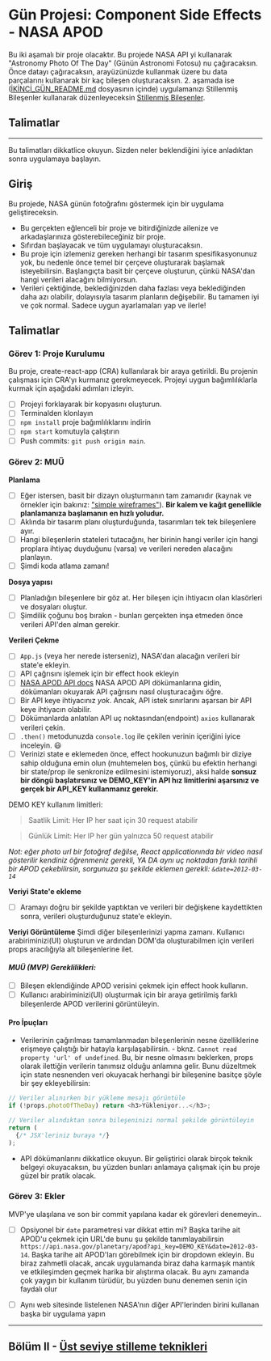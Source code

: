 # Gün Projesi: Component Side Effects - NASA APOD

Bu iki aşamalı bir proje olacaktır. 
Bu projede NASA API yi kullanarak "Astronomy Photo Of The Day" (Günün Astronomi Fotosu) nu çağıracaksın. Önce datayı çağıracaksın, arayüzünüzde kullanmak üzere bu data parçalarını kullanarak bir kaç bileşen oluşturacaksın. 2. aşamada ise ([İKİNCİ_GÜN_README.md](IKINCI_GUN_README.md) dosyasının içinde) uygulamanızı Stillenmiş Bileşenler kullanarak düzenleyeceksin [Stillenmiş Bileşenler](https://github.com/Workintech/FSWeb-S6G3-Nasa.git).

## Talimatlar

---

Bu talimatları dikkatlice okuyun. Sizden neler beklendiğini iyice anladıktan sonra uygulamaya başlayın.


## Giriş

Bu projede, NASA günün fotoğrafını göstermek için bir uygulama geliştireceksin.

- Bu gerçekten eğlenceli bir proje ve bitirdiğinizde ailenize ve arkadaşlarınıza gösterebileceğiniz bir proje.
- Sıfırdan başlayacak ve tüm uygulamayı oluşturacaksın.
- Bu proje için izlemeniz gereken herhangi bir tasarım spesifikasyonunuz yok, bu nedenle önce temel bir çerçeve oluşturarak başlamak isteyebilirsin. Başlangıçta basit bir çerçeve oluşturun, çünkü NASA'dan hangi verileri alacağını bilmiyorsun.
- Verileri çektiğinde, beklediğinizden daha fazlası veya beklediğinden daha azı olabilir, dolayısıyla tasarım planların değişebilir. Bu tamamen iyi ve çok normal. Sadece uygun ayarlamaları yap ve ilerle!

## Talimatlar

### Görev 1: Proje Kurulumu

Bu proje, create-react-app (CRA) kullanılarak bir araya getirildi. Bu projenin çalışması için CRA'yı kurmanız gerekmeyecek. Projeyi uygun bağımlılıklarla kurmak için aşağıdaki adımları izleyin.

- [ ] Projeyi forklayarak bir kopyasını oluşturun.
- [ ] Terminalden klonlayın
- [ ] `npm install` proje bağımlılıklarını indirin
- [ ] `npm start` komutuyla çalıştırın
- [ ] Push commits: `git push origin main`.

### Görev 2: MUÜ

**Planlama**

- [ ] Eğer istersen, basit bir dizayn oluşturmanın tam zamanıdır (kaynak ve örnekler için bakınız: ["simple wireframes"](https://www.google.com/search?q=simple+wireframes&tbm=isch)). **Bir kalem ve kağıt genellikle planlamanıza başlamanın en hızlı yoludur.**
- [ ] Aklında bir tasarım planı oluşturduğunda, tasarımları tek tek bileşenlere ayır.
- [ ] Hangi bileşenlerin stateleri tutacağını, her birinin hangi veriler için hangi proplara ihtiyaç duyduğunu (varsa) ve verileri nereden alacağını planlayın.
- [ ] Şimdi koda atlama zamanı!

**Dosya yapısı**

- [ ] Planladığın bileşenlere bir göz at. Her bileşen için ihtiyacın olan klasörleri ve dosyaları oluştur.
- [ ] Şimdilik çoğunu boş bırakın - bunları gerçekten inşa etmeden önce verileri API'den alman gerekir.

**Verileri Çekme**

- [ ] `App.js` (veya her nerede isterseniz), NASA'dan alacağın verileri bir state'e ekleyin.
- [ ] API çağrısını işlemek için bir effect hook ekleyin
- [ ] [NASA APOD API docs](https://api.nasa.gov/#apod) NASA APOD API dökümanlarına gidin, dökümanları okuyarak
API çağrısını nasıl oluşturacağını öğre.
- [ ] Bir API keye ihtiyacınız _yok_. Ancak, API istek sınırlarını aşarsan bir API keye ihtiyacın olabilir.
- [ ] Dökümanlarda anlatılan API uç noktasından(endpoint) `axios` kullanarak verileri çekin.
- [ ] `.then()` metodunuzda `console.log` ile çekilen verinin içeriğini iyice inceleyin. 😃
- [ ] Verinizi state e eklemeden önce, effect hookunuzun bağımlı bir diziye sahip olduğuna emin olun (muhtemelen boş, çünkü bu efektin herhangi bir state/prop ile senkronize edilmesini istemiyoruz), aksi halde **sonsuz bir döngü başlatırsınız ve DEMO_KEY'in API hız limitlerini aşarsınız ve gerçek bir API_KEY kullanmanız gerekir.**

DEMO KEY kullanım limitleri:

> Saatlik Limit: Her IP her saat için 30 request atabilir

> Günlük Limit: Her IP her gün yalnızca 50 request atabilir

_Not: eğer photo url bir fotoğraf değilse, React applicationında bir video nasıl gösterilir kendiniz öğrenmeniz gerekli, YA DA aynı uç noktadan farklı tarihli bir APOD çekebilirsin, sorgunuza şu şekilde eklemen gerekli: `&date=2012-03-14`_

**Veriyi State'e ekleme**

- [ ] Aramayı doğru bir şekilde yaptıktan ve verileri bir değişkene kaydettikten sonra, verileri oluşturduğunuz state'e ekleyin.

**Veriyi Görüntüleme**
Şimdi diğer bileşenlerinizi yapma zamanı. Kullanıcı arabiriminizi(UI) oluşturun ve ardından DOM'da oluşturabilmen için verileri props aracılığıyla alt bileşenlerine ilet.

#### _MUÜ (MVP) Gereklilikleri:_

- [ ] Bileşen eklendiğinde APOD verisini çekmek için effect hook kullanın.
- [ ] Kullanıcı arabiriminizi(UI) oluşturmak için bir araya getirilmiş farklı bileşenlerde APOD verilerini görüntüleyin.

#### Pro İpuçları

- Verilerinin çağırılması tamamlanmadan bileşenlerinin nesne özelliklerine erişmeye çalıştığı bir hatayla karşılaşabilirsin. - bknz. `Cannot read property 'url' of undefined`. Bu, bir nesne olmasını beklerken, props olarak ilettiğin verilerin tanımsız olduğu anlamına gelir. Bunu düzeltmek için state nesnenden veri okuyacak herhangi bir bileşenine basitçe şöyle bir şey ekleyebilirsin:

```js
// Veriler alınırken bir yükleme mesajı görüntüle
if (!props.photoOfTheDay) return <h3>Yükleniyor...</h3>;

// Veriler alındıktan sonra bileşeninizi normal şekilde görüntüleyin
return (
  {/* JSX'leriniz buraya */}
);
```

- API dökümanlarını dikkatlice okuyun. Bir geliştirici olarak birçok teknik belgeyi okuyacaksın, bu yüzden bunları anlamaya çalışmak için bu proje güzel bir pratik olacak.

### Görev 3: Ekler

MVP'ye ulaşılana ve son bir commit yapılana kadar ek görevleri denemeyin..

- [ ] Opsiyonel bir `date` parametresi var dikkat ettin mi? Başka tarihe ait APOD'u çekmek için URL'de bunu şu şekilde tanımlayabilirsin `https://api.nasa.gov/planetary/apod?api_key=DEMO_KEY&date=2012-03-14`. Başka tarihe ait APOD'ları görebilmek için bir dropdown ekleyin. Bu biraz zahmetli olacak, ancak uygulamanda biraz daha karmaşık mantık ve etkileşimden geçmek harika bir alıştırma olacak. Bu aynı zamanda çok yaygın bir kullanım türüdür, bu yüzden bunu denemen senin için faydalı olur
- [ ] Aynı web sitesinde listelenen NASA'nın diğer API'lerinden birini kullanan başka bir uygulama yapın



----

## Bölüm II - [Üst seviye stilleme teknikleri](İKİNCİ_GÜN_README.md)

